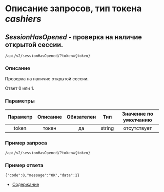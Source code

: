 Описание запросов, тип токена _cashiers_
================================

_SessionHasOpened_ - проверка на наличие открытой сессии.
--------------------------------------------
`/api/v2/sessionHasOpened/?token={token}`

### Описание
Проверка на наличие открытой сессии.

Ответ 0 или 1.

### Параметры
| Параметр 	|        Описание       	| Обязателен 	|   Тип  	| Значение по умолчанию 	|
|:--------:	|:---------------------:	|:----------:	|:------:	|:---------------------:	|
|   token  	|         токен         	|     да     	| string 	|      отсутствует      	|

### Пример запроса
`/api/v2/sessionHasOpened/?token={token}`

### Пример ответа
```
{"code":0,"message":"OK","data":1}
```

* [Содержание](../index)